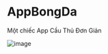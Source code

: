 # AppBongDa
Một chiếc App Cầu Thủ Đơn Giản


![image](https://user-images.githubusercontent.com/66401141/160985008-f28b3e1a-932e-4e91-b589-71f3955652b0.png)

